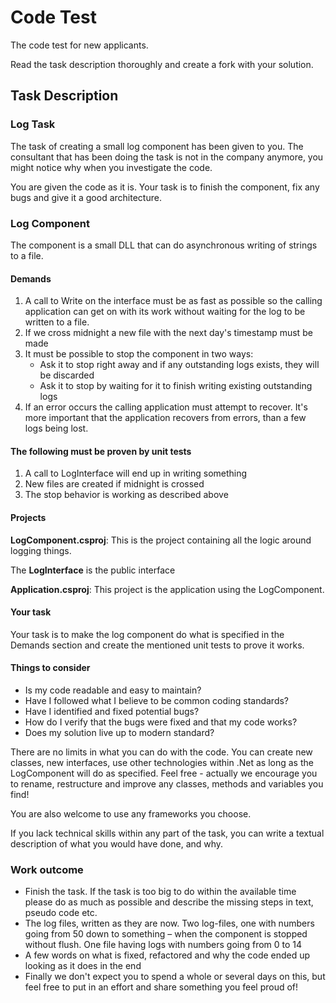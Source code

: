 # Code Test
The code test for new applicants.

Read the task description thoroughly and create a fork with your solution.

## Task Description

### Log	Task

The task of creating a small log component has been given to you. The consultant that has been doing
the task is not in the company anymore, you might notice why when you investigate the code.

You are given the code as it is. Your task is to finish the component, fix any bugs and give it a good
architecture.

### Log Component

The component is a small DLL that can do asynchronous writing of strings to a file.

#### Demands

1. A call to Write on the interface must be as fast as possible so the calling application can get on with its
work without waiting for the log to be written to a file.
2. If we cross midnight a new file with the next day's timestamp must be made
3. It must be possible to stop the component in two ways:
    * Ask it to stop right away and if any outstanding logs exists, they will be discarded
    * Ask it to stop by waiting for it to finish writing existing outstanding logs
4. If an error occurs the calling application must attempt to recover. It's more important that the application recovers from errors, than a few logs being lost.


#### The following must be proven by unit tests

1. A call to LogInterface will end up in writing something
2. New files are created if midnight is crossed
3. The stop behavior is working as described above

#### Projects

**LogComponent.csproj**: This is the project containing all the logic around logging things.

The **LogInterface** is the public interface

**Application.csproj**: This project is the application using the LogComponent.

#### Your task

Your task is to make the log component do what is specified in the Demands section and create the
mentioned unit tests to prove it works.

#### Things to consider

* Is my code readable and easy to maintain? 
* Have I followed what I believe to be common coding standards?
* Have I identified and fixed potential bugs?
* How do I verify that the bugs were fixed and that my code works? 
* Does my solution live up to modern standard?

There are no limits in what you can do with the code. You can create new classes, new interfaces, use
other technologies within .Net as long as the LogComponent will do as specified. 
Feel free - actually we encourage you to rename, restructure and improve any classes, methods and variables you find!

You are also welcome to use any frameworks you choose. 

If you lack technical skills within any part of the task, you can write a textual description of what you
would have done, and why.

### Work outcome

* Finish the task. If the task is too big to do within the available time please do as
much as possible and describe the missing steps in text, pseudo code etc.
* The log files, written as they are now. Two log-files, one with numbers going from 50 down
to something – when the component is stopped without flush. One file having logs with
numbers going from 0 to 14
* A few words on what is fixed, refactored and why the code ended up looking as it does in
the end
* Finally we don't expect you to spend a whole or several days on this, but feel free to put in an effort and share something you feel proud of!
